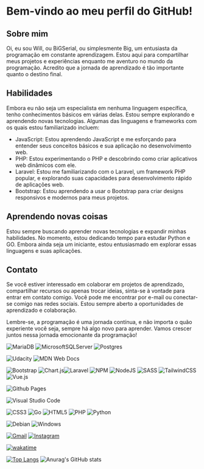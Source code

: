 # Bem-vindo ao meu perfil do GitHub!

## Sobre mim

Oi, eu sou Will, ou BiGSerial, ou simplesmente Big, um entusiasta da programação em constante aprendizagem. Estou aqui para compartilhar meus projetos e experiências enquanto me aventuro no mundo da programação. Acredito que a jornada de aprendizado é tão importante quanto o destino final.

## Habilidades

Embora eu não seja um especialista em nenhuma linguagem específica, tenho conhecimentos básicos em várias delas. Estou sempre explorando e aprendendo novas tecnologias. Algumas das linguagens e frameworks com os quais estou familiarizado incluem:

- JavaScript: Estou aprendendo JavaScript e me esforçando para entender seus conceitos básicos e sua aplicação no desenvolvimento web.
- PHP: Estou experimentando o PHP e descobrindo como criar aplicativos web dinâmicos com ele.
- Laravel: Estou me familiarizando com o Laravel, um framework PHP popular, e explorando suas capacidades para desenvolvimento rápido de aplicações web.
- Bootstrap: Estou aprendendo a usar o Bootstrap para criar designs responsivos e modernos para meus projetos.

## Aprendendo novas coisas

Estou sempre buscando aprender novas tecnologias e expandir minhas habilidades. No momento, estou dedicando tempo para estudar Python e GO. Embora ainda seja um iniciante, estou entusiasmado em explorar essas linguagens e suas aplicações.

## Contato

Se você estiver interessado em colaborar em projetos de aprendizado, compartilhar recursos ou apenas trocar ideias, sinta-se à vontade para entrar em contato comigo. Você pode me encontrar por e-mail ou conectar-se comigo nas redes sociais. Estou sempre aberto a oportunidades de aprendizado e colaboração.

Lembre-se, a programação é uma jornada contínua, e não importa o quão experiente você seja, sempre há algo novo para aprender. Vamos crescer juntos nessa jornada emocionante da programação!

![MariaDB](https://img.shields.io/badge/MariaDB-003545?style=for-the-badge&logo=mariadb&logoColor=white) ![MicrosoftSQLServer](https://img.shields.io/badge/Microsoft%20SQL%20Server-CC2927?style=for-the-badge&logo=microsoft%20sql%20server&logoColor=white)	![Postgres](https://img.shields.io/badge/postgres-%23316192.svg?style=for-the-badge&logo=postgresql&logoColor=white)

![Udacity](https://img.shields.io/badge/Udacity-grey?style=for-the-badge&logo=udacity&logoColor=15B8E6) ![MDN Web Docs](https://img.shields.io/badge/MDN_Web_Docs-black?style=for-the-badge&logo=mdnwebdocs&logoColor=white)

![Bootstrap](https://img.shields.io/badge/bootstrap-%238511FA.svg?style=for-the-badge&logo=bootstrap&logoColor=white) ![Chart.js](https://img.shields.io/badge/chart.js-F5788D.svg?style=for-the-badge&logo=chart.js&logoColor=white)![Laravel](https://img.shields.io/badge/laravel-%23FF2D20.svg?style=for-the-badge&logo=laravel&logoColor=white)	![NPM](https://img.shields.io/badge/NPM-%23CB3837.svg?style=for-the-badge&logo=npm&logoColor=white) ![NodeJS](https://img.shields.io/badge/node.js-6DA55F?style=for-the-badge&logo=node.js&logoColor=white) ![SASS](https://img.shields.io/badge/SASS-hotpink.svg?style=for-the-badge&logo=SASS&logoColor=white)	![TailwindCSS](https://img.shields.io/badge/tailwindcss-%2338B2AC.svg?style=for-the-badge&logo=tailwind-css&logoColor=white) ![Vue.js](https://img.shields.io/badge/vuejs-%2335495e.svg?style=for-the-badge&logo=vuedotjs&logoColor=%234FC08D)

![Github Pages](https://img.shields.io/badge/github%20pages-121013?style=for-the-badge&logo=github&logoColor=white)

![Visual Studio Code](https://img.shields.io/badge/Visual%20Studio%20Code-0078d7.svg?style=for-the-badge&logo=visual-studio-code&logoColor=white)

![CSS3](https://img.shields.io/badge/css3-%231572B6.svg?style=for-the-badge&logo=css3&logoColor=white) ![Go](https://img.shields.io/badge/go-%2300ADD8.svg?style=for-the-badge&logo=go&logoColor=white) ![HTML5](https://img.shields.io/badge/html5-%23E34F26.svg?style=for-the-badge&logo=html5&logoColor=white)	![PHP](https://img.shields.io/badge/php-%23777BB4.svg?style=for-the-badge&logo=php&logoColor=white)	![Python](https://img.shields.io/badge/python-3670A0?style=for-the-badge&logo=python&logoColor=ffdd54)

![Debian](https://img.shields.io/badge/Debian-D70A53?style=for-the-badge&logo=debian&logoColor=white)	![Windows](https://img.shields.io/badge/Windows-0078D6?style=for-the-badge&logo=windows&logoColor=white)

[![Gmail](https://img.shields.io/badge/Gmail-D14836?style=for-the-badge&logo=gmail&logoColor=white)](woliveiravix@gmail.com) [![Instagram](https://img.shields.io/badge/Instagram-%23E4405F.svg?style=for-the-badge&logo=Instagram&logoColor=white)](https://www.instagram.com/bigserial_dev/)

[![wakatime](https://wakatime.com/badge/user/0910967f-e252-431a-99d7-98f76e29879b.svg)](https://wakatime.com/@0910967f-e252-431a-99d7-98f76e29879b)

[![Top Langs](https://github-readme-stats.vercel.app/api/top-langs/?username=BiGSerial)](https://github.com/anuraghazra/github-readme-stats) 
![Anurag's GitHub stats](https://github-readme-stats.vercel.app/api?username=BiGSerial&show_icons=true&theme=radical)
